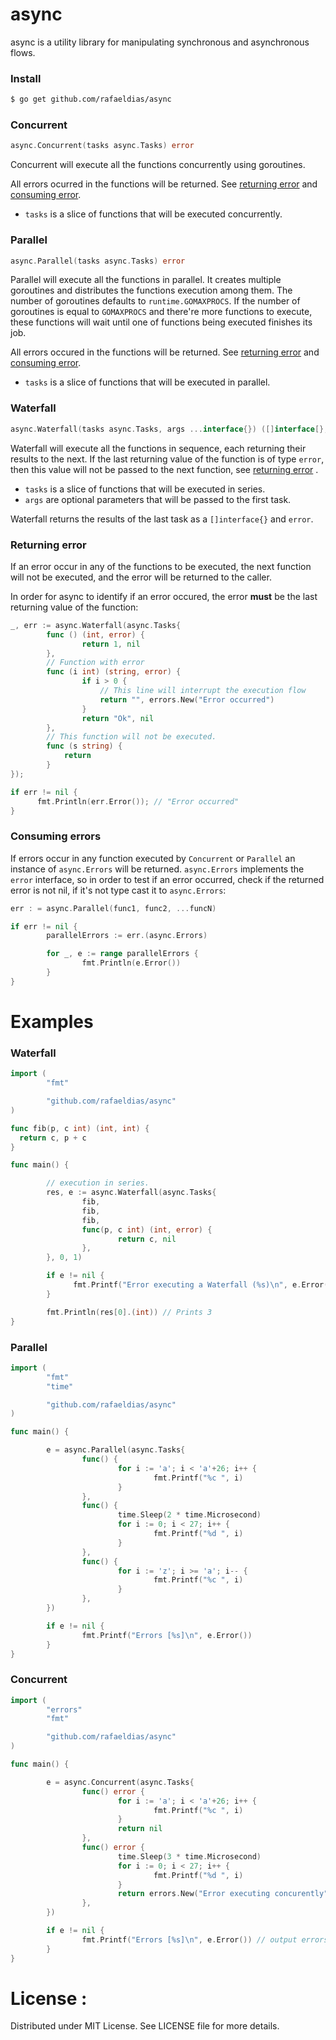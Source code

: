 # async

async is a utility library for manipulating synchronous and asynchronous flows.

### Install

```bash
$ go get github.com/rafaeldias/async
```
### Concurrent
```go
async.Concurrent(tasks async.Tasks) error
```

Concurrent will execute all the functions concurrently using goroutines.

All errors ocurred in the functions will be returned. See [returning error](#returning-error) and [consuming error](#consuming-error).

- `tasks` is a slice of functions that will be executed concurrently.

### Parallel
```go
async.Parallel(tasks async.Tasks) error
```

Parallel will execute all the functions in parallel. It creates multiple goroutines and distributes the functions execution among them.
The number of goroutines  defaults to `runtime.GOMAXPROCS`. If the number of goroutines is equal to `GOMAXPROCS` and there're more functions to execute, these functions will wait until one of functions being executed finishes its job.

All errors occured in the functions will be returned. See [returning error](#returning-error) and [consuming error](#consuming-error).

- `tasks` is a slice of functions that will be executed in parallel. 

### Waterfall
```go
async.Waterfall(tasks async.Tasks, args ...interface{}) ([]interface[}, error)
```

Waterfall will execute all the functions in sequence, each returning their results to the next. If the last returning value of the function is of type `error`, then this value will not be passed to the next function, see [returning error](#returning-error) .

- `tasks` is a slice of functions that will be executed in series.
- `args` are optional parameters that will be passed to the first task.

Waterfall returns the results of the last task as a `[]interface{}` and `error`. 

### <a name="returning-error"></a>Returning error

If an error occur in any of the functions to be executed, the next function will not be executed, and the error will be returned to the caller.

In order for async to identify if an error occured, the error **must** be the last returning value of the function:

```go
_, err := async.Waterfall(async.Tasks{
        func () (int, error) {
                return 1, nil
        },
        // Function with error
        func (i int) (string, error) {
                if i > 0 {
                    // This line will interrupt the execution flow
                    return "", errors.New("Error occurred")
                }
                return "Ok", nil
        },
        // This function will not be executed.
        func (s string) {
            return
        }
});

if err != nil {
      fmt.Println(err.Error()); // "Error occurred"
}
```

### <a name="consuming-error"></a>Consuming errors

If errors occur in any function executed by `Concurrent` or `Parallel` an instance of `async.Errors` will be returned.
`async.Errors` implements the `error` interface, so in order to test if an error occurred, check if the returned error is not nil,
if it's not type cast it to `async.Errors`:

```go
err : = async.Parallel(func1, func2, ...funcN)

if err != nil {
        parallelErrors := err.(async.Errors)

        for _, e := range parallelErrors {
                fmt.Println(e.Error())
        }
}
```


# Examples 

### Waterfall

```go
import (
        "fmt"

        "github.com/rafaeldias/async"
)

func fib(p, c int) (int, int) {
  return c, p + c
}

func main() {

        // execution in series.
        res, e := async.Waterfall(async.Tasks{
                fib,
                fib,
                fib,
                func(p, c int) (int, error) {
                        return c, nil
                },
        }, 0, 1)

        if e != nil {
              fmt.Printf("Error executing a Waterfall (%s)\n", e.Error())
        }

        fmt.Println(res[0].(int)) // Prints 3
}

```

### Parallel

```go
import (
        "fmt"
        "time"

        "github.com/rafaeldias/async"
)

func main() {

        e = async.Parallel(async.Tasks{
                func() {
                        for i := 'a'; i < 'a'+26; i++ {
                                fmt.Printf("%c ", i)
                        }
                },
                func() {
                        time.Sleep(2 * time.Microsecond)
                        for i := 0; i < 27; i++ {
                                fmt.Printf("%d ", i)
                        }
                },
                func() {
                        for i := 'z'; i >= 'a'; i-- {
                                fmt.Printf("%c ", i)
                        }
                },
        })

        if e != nil {
                fmt.Printf("Errors [%s]\n", e.Error())
        }
}
```

### Concurrent

```go
import (
        "errors"
        "fmt"

        "github.com/rafaeldias/async"
)

func main() {

        e = async.Concurrent(async.Tasks{
                func() error {
                        for i := 'a'; i < 'a'+26; i++ {
                                fmt.Printf("%c ", i)
                        }
                        return nil
                },
                func() error {
                        time.Sleep(3 * time.Microsecond)
                        for i := 0; i < 27; i++ {
                                fmt.Printf("%d ", i)
                        }
                        return errors.New("Error executing concurently")
                },
        })

        if e != nil {
                fmt.Printf("Errors [%s]\n", e.Error()) // output errors separated by space
        }
}
```

# License :
Distributed under MIT License. See LICENSE file for more details.
